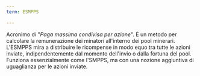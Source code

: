 ```yaml
---
term: ESMPPS

---
```

Acronimo di "*Paga massima condivisa per azione*". È un metodo per calcolare la remunerazione dei minatori all'interno dei pool minerari. L'ESMPPS mira a distribuire le ricompense in modo equo tra tutte le azioni inviate, indipendentemente dal momento dell'invio o dalla fortuna del pool. Funziona essenzialmente come l'SMPPS, ma con una nozione aggiuntiva di uguaglianza per le azioni inviate.